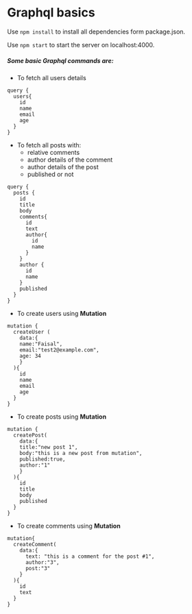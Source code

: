 # Graphql basics

Use `npm install` to install all dependencies form package.json.

Use `npm start` to  start the server on localhost:4000.

##### Some basic Graphql commands are:

* To fetch all users details
```
query {
  users{
    id
    name
    email
    age
  }
}
```
* To fetch all posts with:
     - relative comments
     - author details of the comment
     - author details of the post
     - published or not
```
query {
  posts {
    id
    title
    body
    comments{
      id
      text
      author{
        id
        name
      }
    }
    author {
      id
      name
    }
    published
  }
} 
```
* To create users using **Mutation**
```
mutation {
  createUser (
    data:{
    name:"Faisal",
    email:"test2@example.com",
    age: 34
    }
  ){
    id
    name
    email
    age
  }
}
```
* To create posts using **Mutation**
```
mutation {
  createPost(
    data:{
    title:"new post 1", 
    body:"this is a new post from mutation",
    published:true,
    author:"1"
    }
  ){
    id
    title
    body
    published
  }
}
```
* To create comments using **Mutation**
```
mutation{
  createComment(
    data:{
      text: "this is a comment for the post #1",
      author:"3",
      post:"3"
    }
  ){
    id
    text
  }
}
```